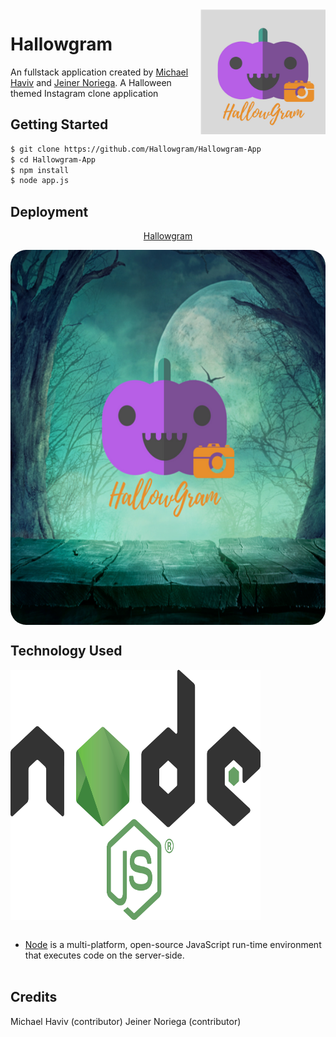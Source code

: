 <img src="static/images/hallow2.png" align="right" alt="Hallowgram Logo" width="200" height="200" />

# Hallowgram

An fullstack application created by [Michael Haviv](https://github.com/mhaviv) and [Jeiner Noriega](https://github.com/bigal2331). A Halloween themed Instagram clone application

## Getting Started

```bash
$ git clone https://github.com/Hallowgram/Hallowgram-App
$ cd Hallowgram-App
$ npm install
$ node app.js
```

## Deployment

<div align="center" margin-bottom="30" margin-top="30" >
	<a href="hallowgram.herokuapp.com">Hallowgram</a>
</div>

<p align="center">
	<img src= "static/images/HallowGram.png" width="600" height="600" align="center" style="border-radius: 25px;" />
</p>


## Technology Used

<img src="static/images/nodejs.png" align= "center" width="400" height="400" /> <br><br>
* [Node](https://nodejs.org/en/) is a multi-platform, open-source JavaScript run-time environment that executes code on the server-side.
<br><br>

## Credits

Michael Haviv (contributor)
Jeiner Noriega (contributor)
